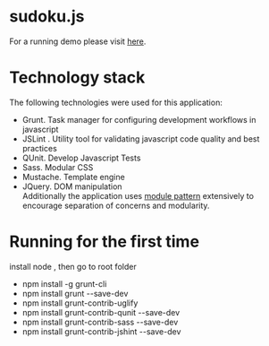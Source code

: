 # sudoku.js
For a running demo please visit [here](https://dl.dropboxusercontent.com/u/46968747/app.html).

# Technology stack
The following technologies were used for this application:
* Grunt. Task manager for configuring development workflows in javascript
* JSLint . Utility tool for validating javascript code quality and best practices
* QUnit. Develop Javascript Tests
* Sass. Modular CSS
* Mustache. Template engine
* JQuery. DOM manipulation  
Additionally the application uses [module pattern](http://addyosmani.com/resources/essentialjsdesignpatterns/book/#modulepatternjavascript) extensively to encourage separation of concerns and modularity.

# Running for the first time
install node , then go to root folder
* npm install -g grunt-cli
* npm install grunt --save-dev
* npm install grunt-contrib-uglify
* npm install grunt-contrib-qunit --save-dev
* npm install grunt-contrib-sass --save-dev
* npm install grunt-contrib-jshint --save-dev


